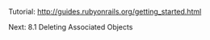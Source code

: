 Tutorial: http://guides.rubyonrails.org/getting_started.html

Next: 8.1 Deleting Associated Objects
